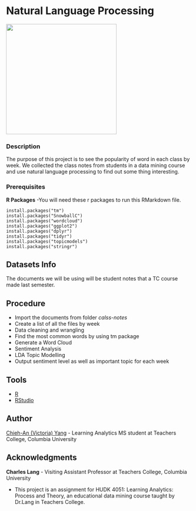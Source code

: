 # Natural Language Processing

<img width = "300" src="https://github.com/victoria-yang/natural-language-processing/blob/master/word_cloud.png">


### Description

The purpose of this project is to see the popularity of word in each class by week. We collected the class notes from students in a data mining course and use natural language processing to find out some thing interesting.

### Prerequisites

**R Packages**
	-You will need these r packages to run this RMarkdown file.
```
install.packages("tm")
install.packages("SnowballC")
install.packages("wordcloud")
install.packages("ggplot2")
install.packages("dplyr")
install.packages("tidyr")
install.packages("topicmodels")
install.packages("stringr")
```

## Datasets Info
The documents we will be using will be student notes that a TC course made last semester.

## Procedure
* Import the documents from folder *calss-notes*
* Create a list of all the files by week
* Data cleaning and wrangling
* Find the most common words by using tm package
* Generate a Word Cloud
* Sentiment Analysis
* LDA Topic Modelling
* Output sentiment level as well as important topic for each week



## Tools
* [R](https://www.r-project.org)
* [RStudio](https://www.rstudio.com)



## Author
[Chieh-An (Victoria) Yang](https://www.linkedin.com/in/victoria-chieh-an-yang/) - Learning Analytics MS student at Teachers College, Columbia University


## Acknowledgments
**Charles Lang** - Visiting Assistant Professor at Teachers College, Columbia University
* This project is an assignment for HUDK 4051: Learning Analytics: Process and Theory, an educational data mining course taught by Dr.Lang in Teachers College. 
